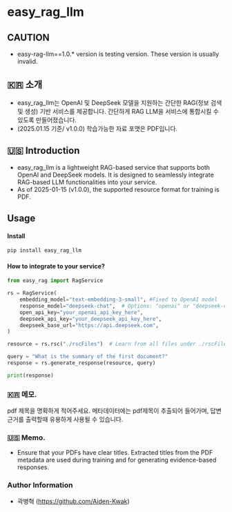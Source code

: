 # easy_rag_llm

## CAUTION
- easy-rag-llm==1.0.* version is testing version. These version is usually invalid.

## 🇰🇷 소개
- easy_rag_llm는 OpenAI 및 DeepSeek 모델을 지원하는 간단한 RAG(정보 검색 및 생성) 기반 서비스를 제공합니다. 간단하게 RAG LLM을 서비스에 통합시킬 수 있도록 만들어졌습니다.
- (2025.01.15 기준/ v1.0.0) 학습가능한 자료 포맷은 PDF입니다.

## 🇺🇸 Introduction
- easy_rag_llm is a lightweight RAG-based service that supports both OpenAI and DeepSeek models.
It is designed to seamlessly integrate RAG-based LLM functionalities into your service.
- As of 2025-01-15 (v1.0.0), the supported resource format for training is PDF.

## Usage
#### Install
```bash
pip install easy_rag_llm
```

#### How to integrate to your service?
```python
from easy_rag import RagService

rs = RagService(
    embedding_model="text-embedding-3-small", #Fixed to OpenAI model
    response_model="deepseek-chat",  # Options: "openai" or "deepseek-chat"
    open_api_key="your_openai_api_key_here",
    deepseek_api_key="your_deepseek_api_key_here",
    deepseek_base_url="https://api.deepseek.com",
)

resource = rs.rsc("./rscFiles")  # Learn from all files under ./rscFiles

query = "What is the summary of the first document?"
response = rs.generate_response(resource, query)

print(response)
```

### 🇰🇷 메모.
pdf 제목을 명확하게 적어주세요. 메타데이터에는 pdf제목이 추출되어 들어가며, 답변 근거를 출력할때 유용하게 사용될 수 있습니다.  

### 🇺🇸 Memo.
- Ensure that your PDFs have clear titles. Extracted titles from the PDF metadata are used during training and for generating evidence-based responses.

### Author Information
- 곽병혁 (https://github.com/Aiden-Kwak)
